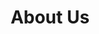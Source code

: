 ---
title: About Us
linktitle: About
cascade:
  rss: false
  outputs:
  - HTML
  - print
  jsonld-template: /articles
  jsonld:
    "@type": Article
---